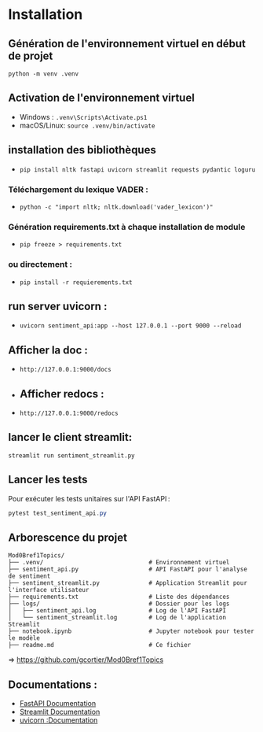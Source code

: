 # Installation
## Génération de l'environnement virtuel en début de projet
`python -m venv .venv`

## Activation de l'environnement virtuel
- Windows :  `.venv\Scripts\Activate.ps1`
- macOS/Linux: `source .venv/bin/activate`

## installation des bibliothèques
- `pip install nltk fastapi uvicorn streamlit requests pydantic loguru`

### Téléchargement du lexique VADER :
- `python -c "import nltk; nltk.download('vader_lexicon')"`
  
### Génération requirements.txt à chaque installation de module
- `pip freeze > requirements.txt`

### ou directement : 
- `pip install -r requierements.txt`


## run server uvicorn :
- `uvicorn sentiment_api:app --host 127.0.0.1 --port 9000 --reload`

## Afficher la doc : 
- `http://127.0.0.1:9000/docs`
- ## Afficher redocs : 
- `http://127.0.0.1:9000/redocs`


## lancer le client streamlit:
`streamlit run sentiment_streamlit.py`

## Lancer les tests
Pour exécuter les tests unitaires sur l'API FastAPI :

```powershell
pytest test_sentiment_api.py
```

## Arborescence du projet

```
Mod0Bref1Topics/
├── .venv/                              # Environnement virtuel 
├── sentiment_api.py                    # API FastAPI pour l'analyse de sentiment
├── sentiment_streamlit.py              # Application Streamlit pour l'interface utilisateur
├── requirements.txt                    # Liste des dépendances
├── logs/                               # Dossier pour les logs
│   ├── sentiment_api.log               # Log de l'API FastAPI
│   └── sentiment_streamlit.log         # Log de l'application Streamlit
├── notebook.ipynb                      # Jupyter notebook pour tester le modèle
├── readme.md                           # Ce fichier
```

=> https://github.com/gcortier/Mod0Bref1Topics

## Documentations :
- [FastAPI Documentation](https://fastapi.tiangolo.com/)
- [Streamlit Documentation](https://docs.streamlit.io/) 
- [uvicorn :Documentation](https://www.uvicorn.org/)